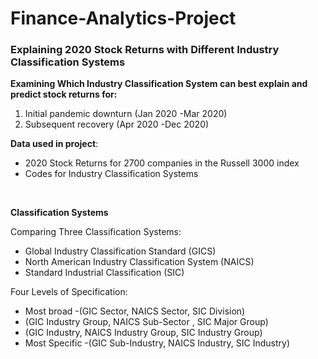 # Finance-Analytics-Project

### **Explaining 2020 Stock Returns with Different Industry Classification Systems**

**Examining Which Industry Classification System can best explain and predict stock returns for:**
1. Initial pandemic downturn (Jan 2020 -Mar 2020)
2. Subsequent recovery (Apr 2020 -Dec 2020)

**Data used in project**:
* 2020 Stock Returns for 2700 companies in the Russell 3000 index
* Codes for Industry Classification Systems
<br>

**Classification Systems**

Comparing Three Classification Systems:
* Global Industry Classification Standard (GICS)
* North American Industry Classification System (NAICS)
* Standard Industrial Classification (SIC)

Four Levels of Specification:
* Most broad -(GIC Sector, NAICS Sector, SIC Division)
* (GIC Industry Group, NAICS Sub-Sector , SIC Major Group)
* (GIC Industry, NAICS Industry Group, SIC Industry Group)
* Most Specific -(GIC Sub-Industry, NAICS Industry, SIC Industry)

